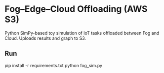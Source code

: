 ﻿# Fog–Edge–Cloud Offloading (AWS S3)

Python SimPy-based toy simulation of IoT tasks offloaded between Fog and Cloud.
Uploads results and graph to S3.

## Run
pip install -r requirements.txt
python fog_sim.py
